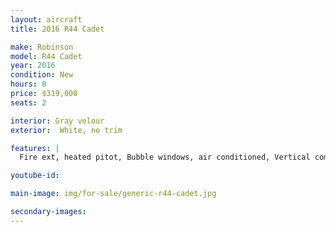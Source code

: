 ```yaml
---
layout: aircraft
title: 2016 R44 Cadet

make: Robinson
model: R44 Cadet
year: 2016
condition: New
hours: 0
price: $319,000
seats: 2

interior: Gray velour
exterior:  White, no trim

features: |
  Fire ext, heated pitot, Bubble windows, air conditioned, Vertical compass, art horiz, GTR225B com, GTX327 transponder w/mode c, 406 ELT.

youtube-id:

main-image: img/for-sale/generic-r44-cadet.jpg

secondary-images:
---
```

